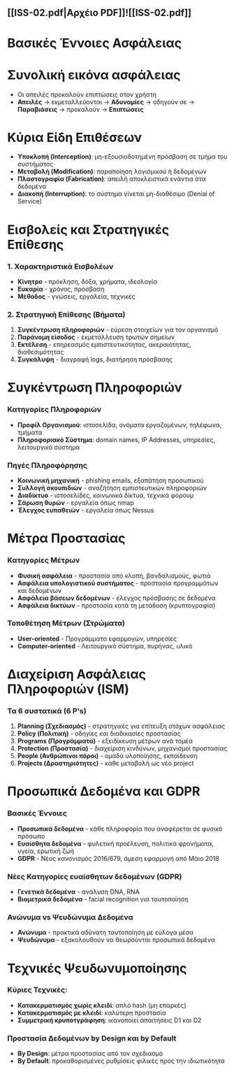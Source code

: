 ## [[ISS-02.pdf|Αρχέιο PDF]]![[ISS-02.pdf]]

# Βασικές Έννοιες Ασφάλειας

# Συνολική εικόνα ασφάλειας
- Οι απειλές προκαλούν επιπτώσεις στον χρήστη
- **Απειλές** -> εκμεταλλεύονται -> **Αδυναμίες** -> οδηγούν σε -> **Παραβιάσεις** -> προκαλούν -> **Επιπτώσεις**
# Κύρια Είδη Επιθέσεων
- **Υποκλοπή (Interception)**: μη-εξουσιοδοτημένη πρόσβαση σε τμήμα του συστήματος
- **Μεταβολή (Modification)**: παραποίηση λογισμικού ή δεδομένων
- **Πλαστογραφία (Fabrication)**: απειλή αποκλειστικά ενάντια στα δεδομένα
- **Διακοπή (Interruption)**: το σύστημα γίνεται μη-διαθέσιμο (Denial of Service)

# Εισβολείς και Στρατηγικές Επίθεσης
### 1. Χαρακτηριστικά Εισβολέων
- **Κίνητρο** - πρόκληση, δόξα, χρήματα, ιδεολογία
- **Ευκαρία** - χρόνος, πρόσβαση
- **Μέθοδος** - γνώσεις, εργαλεία, τεχνικές
### 2. Στρατηγική Επίθεσης (Βήματα)
1. **Συγκέντρωση πληροφοριών** - εύρεση στοιχείων για τον οργανισμό
2. **Παράνομη είσοδος** - εκμετάλλευση τρωτών σημείων
3. **Εκτέλεση** - επηρεασμός εμπιστευτικότητας, ακεραιότητας, διαθεσιμότητας
4. **Συγκάλυψη** - διαγραφή logs, διατήρηση πρόσβασης


# Συγκέντρωση Πληροφοριών
### Κατηγορίες Πληροφοριών
- **Προφίλ Οργανισμού**: ιστοσελίδα, ονόματα εργαζομένων, τηλέφωνα, τμήματα
- **Πληροφοριακό Σύστημα**: domain names, IP Addresses, υπηρεσίες, λειτουργικό σύστημα

### Πηγές Πληροφόρησης
- **Κοινωνική μηχανική** - phishing emails, εξαπάτηση προσωπικού
- **Συλλογή σκουπιδιών** - αναζήτηση εμπιστευτικών πληροφοριών
- **Διαδίκτυο** - ιστοσελίδες, κοινωνικά δίκτυα, τεχνικά φόρουμ
- **Σάρωση θυρών** - εργαλεία όπως nmap
- **Έλεγχος ευπαθειών** - εργαλεία όπως Nessus

# Μέτρα Προστασίας

### Κατηγορίες Μέτρων
- **Φυσική ασφάλεια** - προστασία από κλοπή, βανδαλισμούς, φωτιά
- **Ασφάλεια υπολογιστικού συστήματος** - προστασία προγραμμάτων και δεδομένων
- **Ασφάλεια βάσεων δεδομένων** - έλεγχος πρόσβασης σε δεδομένα
- **Ασφάλεια δικτύων** - προστασία κατά τη μετάδοση (κρυπτογραφία)

### Τοποθέτηση Μέτρων (Στρώματα)
- **User-oriented** - Προγράμματα εφαρμογών, υπηρεσίες
- **Computer-oriented** - Λειτουργικό σύστημα, πυρήνας, υλικό

# Διαχείριση Ασφάλειας Πληροφοριών (ISM)
### Τα 6 συστατικά (6 P's)
 1. **Planning (Σχεδιασμός)** - στρατηγικές για επίτευξη στόχων ασφάλειας
 2. **Policy (Πολιτική)** - οδηγίες και διαδικασίες προστασίας
 3. **Programs (Προγράμματα)** - εξειδίκευση μέτρων ανά τομέα
 4. **Protection (Προστασία)** - διαχείριση κινδύνων, μηχανισμοί προστασίας
 5. **People (Ανθρώπινοι πόροι)** - ομάδα υλοποίησης, εκπαίδευση
 6. **Projects (Δραστηριότητες)** - κάθε μεταβολή ως νέο project

# Προσωπικά Δεδομένα και GDPR 

### Βασικές Έννοιες
- **Προσωπικά δεδομένα** - κάθε πληροφορία που αναφέρεται σε φυσικό πρόσωπο
- **Ευαίσθητα δεδομένα** - φυλετική προέλευση, πολιτικά φρονήματα, υγεία, ερωτική ζωή
- **GDPR** - Νέος κανονισμός 2016/679, άμεση εφαρμογή από Μάιο 2018

### Νέες Κατηγορίες ευαίσθητων δεδομένων (GDPR)
- **Γενετικά δεδομένα** - ανάλυση DNA, RNA
- **Βιομετρικά δεδομένα** - facial recognition για ταυτοποίηση

### Ανώνυμα vs Ψευδώνυμα Δεδομένα
- **Ανώνυμα** - πρακτικά αδύνατη ταυτοποίηση με εύλογα μέσα
- **Ψευδώνυμα** - εξακολουθούν να θεωρούνται προσωπικά δεδομένα

# Τεχνικές Ψευδωνυμοποίησης

### Κύριες Τεχνικές:
- **Κατακερματισμός χωρίς κλειδί**: απλό hash (μη επαρκές)
- **Κατακερματισμός με κλειδί**: καλύτερη προστασία
- **Συμμετρική κρυποτγράφηση**: ικανοποιεί απαιτήσεις D1 και D2

### Προστασία Δεδομένων by Design και by Default
- **By Design**: μέτρα προστασίας από τον σχεδιασμό
- **By Default**: προκαθορισμένες ρυθμίσεις φιλικές προς την ιδιωτικότητα
